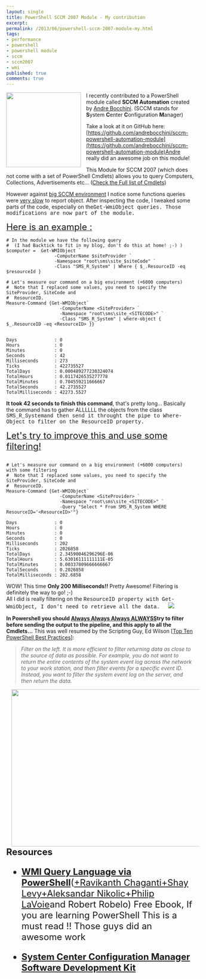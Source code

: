 ```yaml
---
layout: single
title: PowerShell SCCM 2007 Module - My contribution
excerpt: 
permalink: /2013/06/powershell-sccm-2007-module-my.html
tags: 
- performance
- powershell
- powershell module
- sccm
- sccm2007
- wmi
published: true
comments: true
---
```

<a href="{{ site.url }}/images/2013/20130628_PowerShell_SCCM_2007_Module_-_My_contribution/1372280949_iEngrenages__804235352__-256x256.png" imageanchor="1" style="clear: left; float: left; margin-bottom: 1em; margin-right: 1em;"><img border="0" height="200" src="{{ site.url }}/images/2013/20130628_PowerShell_SCCM_2007_Module_-_My_contribution/1372280949_iEngrenages__1760613103__-200x200.png" width="200" /></a>I recently contributed to a PowerShell module called <b>SCCM Automation</b> created by <a href="https://github.com/andrebocchini" target="_blank">Andre Bocchini</a>. (SCCM stands for <b>S</b>ystem <b>C</b>enter <b>C</b>onfiguration <b>M</b>anager)

Take a look at it on GitHub here:[https://github.com/andrebocchini/sccm-powershell-automation-module](https://github.com/andrebocchini/sccm-powershell-automation-module)Andre really did an awesome job on this module!

This Module for SCCM 2007 (which does not come with a set of PowerShell Cmdlets) allows you to query Computers, Collections, Advertisements etc... (<a href="https://github.com/lazyadmin/sccm-powershell-automation-module" target="_blank">Check the Full list of Cmdlets</a>)

However against <u>big SCCM environment</u> I notice some functions queries were <u>very slow</u> to report object.
After inspecting the code, I tweaked some parts of the code, especially on the<span style="font-family: Courier New, Courier, monospace;">Get-WmiObject queries.
Those modifications are now part of the module.



<u><span style="font-size: x-large;">Here is an example :</u>

```
# In the module we have the following query 
#  (I had Backtick to fit in my blog, don't do this at home! ;-) )
$computer =  Get-WMIObject `
                  -ComputerName $siteProvider `
                  -Namespace "root\sms\site_$siteCode" `
                  -Class "SMS_R_System" | Where { $_.ResourceID -eq $resourceId }
  
# Let's measure our command on a big environment (+6000 computers)
#  Note that I replaced some values, you need to specify the SiteProvider, SiteCode and 
#  ResourceID.
Measure-Command {Get-WMIObject`
                    -ComputerName <SiteProvider> `
                    -Namespace "root\sms\site_<SITECODE>" `
                    -Class "SMS_R_System" | where-object { $_.ResourceID -eq <ResourceID> }}


Days              : 0
Hours             : 0
Minutes           : 0
Seconds           : 42
Milliseconds      : 273
Ticks             : 422735527
TotalDays         : 0.000489277230324074
TotalHours        : 0.0117426535277778
TotalMinutes      : 0.704559211666667
TotalSeconds      : 42.2735527
TotalMilliseconds : 42273.5527
```
<b>It took 42 seconds to finish this command</b>, that's pretty long... 
Basically the command has to gather ALLLLLL the objects from the class <span style="font-family: Courier New, Courier, monospace;">SMS_R_Systemand then send it throught the pipe to <span style="font-family: Courier New, Courier, monospace;">Where-Object to filter on the <span style="font-family: Courier New, Courier, monospace;">ResourceID property.

<u><span style="font-size: x-large;">Let's try to improve this and use some filtering! </u>

```

# Let's measure our command on a big environment (+6000 computers) with some filtering
#  Note that I replaced some values, you need to specify the SiteProvider, SiteCode and 
#  ResourceID.
Measure-Command {Get-WMIObject`
                    -ComputerName <SiteProvider> `
                    -Namespace "root\sms\site_<SITECODE>" `
                    -Query "Select * From SMS_R_System WHERE ResourceID='<ResourceID>'"}
                    
Days              : 0
Hours             : 0
Minutes           : 0
Seconds           : 0
Milliseconds      : 202
Ticks             : 2026858
TotalDays         : 2.34590046296296E-06
TotalHours        : 5.63016111111111E-05
TotalMinutes      : 0.00337809666666667
TotalSeconds      : 0.2026858
TotalMilliseconds : 202.6858

```
WOW! This time <b>Only 200 Milliseconds!!</b> Pretty Awesome! Filtering is definitely the way to go! ;-)  
All I did is really filtering on the <span style="font-family: Courier New, Courier, monospace;">ResourceID property with <span style="font-family: Courier New, Courier, monospace;">Get-WmiObject, I don't need to retrieve all the data.
<a href="{{ site.url }}/images/2013/20130628_PowerShell_SCCM_2007_Module_-_My_contribution/Apps-preferences-system-performance-icon__2062179201__-128x128.png" imageanchor="1" style="margin-left: 1em; margin-right: 1em;"><img border="0" src="{{ site.url }}/images/2013/20130628_PowerShell_SCCM_2007_Module_-_My_contribution/Apps-preferences-system-performance-icon__2062179201__-128x128.png" /></a>

<b>In Powershell you should <u>Always Always Always ALWAYSS</u>try to filter before sending the output to the pipeline, and this apply to all the Cmdlets...</b>
<b>
</b>This was well resumed by the Scripting Guy, Ed Wilson [<a href="http://blogs.technet.com/b/heyscriptingguy/archive/2012/06/18/the-top-ten-powershell-best-practices-for-it-pros.aspx" target="_blank">Top Ten PowerShell Best Practices</a>]:
<blockquote class="tr_bq"><i>Filter on the left. It is more efficient to filter returning data as close to the source of data as possible. For example, you do not want to return the entire contents of the system event log across the network to your work station, and then filter events for a specific event ID. Instead, you want to filter the system event log on the server, and then return the data.</i></blockquote><a href="{{ site.url }}/images/2013/20130628_PowerShell_SCCM_2007_Module_-_My_contribution/Speed-and-Performance__1452023694__-800x528.png" imageanchor="1" style="margin-left: 1em; margin-right: 1em;"><img border="0" height="420" src="{{ site.url }}/images/2013/20130628_PowerShell_SCCM_2007_Module_-_My_contribution/Speed-and-Performance__801324726__-640x422.png" width="640" /></a>
<span style="font-size: x-large;"><b>Resources</b>


* <b><a href="http://www.ravichaganti.com/blog/?p=1979" target="_blank">WMI Query Language via PowerShell</a></b>(<a class="g-profile" href="http://plus.google.com/110564367450021986559" target="_blank">+Ravikanth Chaganti</a><a class="g-profile" href="http://plus.google.com/104294620073200035587" target="_blank">+Shay Levy</a><a class="g-profile" href="http://plus.google.com/113697802432095788357" target="_blank">+Aleksandar Nikolic</a><a class="g-profile" href="http://plus.google.com/116565701834959931553" target="_blank">+Philip LaVoie</a>and Robert Robelo) Free Ebook, If you are learning PowerShell This is a must read !! Those guys did an awesome work

* <a href="http://msdn.microsoft.com/en-us/library/cc145334.aspx" target="_blank"><b>System Center Configuration Manager Software Development Kit</b></a>




